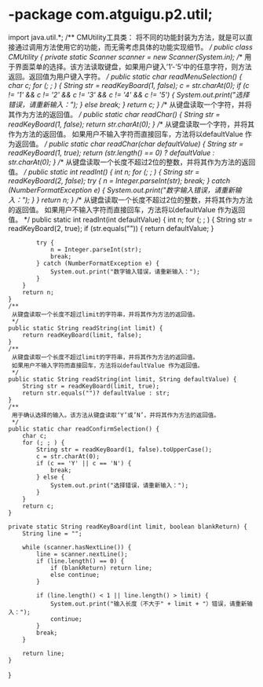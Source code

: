 # -package com.atguigu.p2.util;

import java.util.*;
/**
 CMUtility工具类：
 将不同的功能封装为方法，就是可以直接通过调用方法使用它的功能，而无需考虑具体的功能实现细节。
 */
public class CMUtility {
    private static Scanner scanner = new Scanner(System.in);
    /**
     用于界面菜单的选择。该方法读取键盘，如果用户键入’1’-’5’中的任意字符，则方法返回。返回值为用户键入字符。
     */
    public static char readMenuSelection() {
        char c;
        for (; ; ) {
            String str = readKeyBoard(1, false);
            c = str.charAt(0);
            if (c != '1' && c != '2' &&
                    c != '3' && c != '4' && c != '5') {
                System.out.print("选择错误，请重新输入：");
            } else break;
        }
        return c;
    }
    /**
     从键盘读取一个字符，并将其作为方法的返回值。
     */
    public static char readChar() {
        String str = readKeyBoard(1, false);
        return str.charAt(0);
    }
    /**
     从键盘读取一个字符，并将其作为方法的返回值。
     如果用户不输入字符而直接回车，方法将以defaultValue 作为返回值。
     */
    public static char readChar(char defaultValue) {
        String str = readKeyBoard(1, true);
        return (str.length() == 0) ? defaultValue : str.charAt(0);
    }
    /**
     从键盘读取一个长度不超过2位的整数，并将其作为方法的返回值。
     */
    public static int readInt() {
        int n;
        for (; ; ) {
            String str = readKeyBoard(2, false);
            try {
                n = Integer.parseInt(str);
                break;
            } catch (NumberFormatException e) {
                System.out.print("数字输入错误，请重新输入：");
            }
        }
        return n;
    }
    /**
     从键盘读取一个长度不超过2位的整数，并将其作为方法的返回值。
     如果用户不输入字符而直接回车，方法将以defaultValue 作为返回值。
     */
    public static int readInt(int defaultValue) {
        int n;
        for (; ; ) {
            String str = readKeyBoard(2, true);
            if (str.equals("")) {
                return defaultValue;
            }

            try {
                n = Integer.parseInt(str);
                break;
            } catch (NumberFormatException e) {
                System.out.print("数字输入错误，请重新输入：");
            }
        }
        return n;
    }
    /**
     从键盘读取一个长度不超过limit的字符串，并将其作为方法的返回值。
     */
    public static String readString(int limit) {
        return readKeyBoard(limit, false);
    }
    /**
     从键盘读取一个长度不超过limit的字符串，并将其作为方法的返回值。
     如果用户不输入字符而直接回车，方法将以defaultValue 作为返回值。
     */
    public static String readString(int limit, String defaultValue) {
        String str = readKeyBoard(limit, true);
        return str.equals("")? defaultValue : str;
    }
    /**
     用于确认选择的输入。该方法从键盘读取‘Y’或’N’，并将其作为方法的返回值。
     */
    public static char readConfirmSelection() {
        char c;
        for (; ; ) {
            String str = readKeyBoard(1, false).toUpperCase();
            c = str.charAt(0);
            if (c == 'Y' || c == 'N') {
                break;
            } else {
                System.out.print("选择错误，请重新输入：");
            }
        }
        return c;
    }

    private static String readKeyBoard(int limit, boolean blankReturn) {
        String line = "";

        while (scanner.hasNextLine()) {
            line = scanner.nextLine();
            if (line.length() == 0) {
                if (blankReturn) return line;
                else continue;
            }

            if (line.length() < 1 || line.length() > limit) {
                System.out.print("输入长度（不大于" + limit + "）错误，请重新输入：");
                continue;
            }
            break;
        }

        return line;
    }
}
